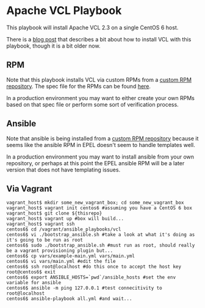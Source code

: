 Apache VCL Playbook
===================

This playbook will install Apache VCL 2.3 on a single CentOS 6 host.

There is a [blog post](http://www.cybera.ca/tech-radar/first-look-ansible) that describes a bit about how to install VCL with this playbook, though it is a bit older now.

RPM
---

Note that this playbook installs VCL via custom RPMs from a [custom RPM repository](http://packages.serverascode.com/mrepo). The spec file for the RPMs can be found [here](https://github.com/cybera/rpmspecs/blob/master/vcl.spec).

In a production environment you may want to either create your own RPMs based on that spec file or perform some sort of verification process.

Ansible
-------

Note that ansible is being installed from a [custom RPM repository](http://packages.serverascode.com/mrepo) because it seems like the ansible RPM in EPEL doesn't seem to handle templates well.

In a production environment you may want to install ansible from your own repository, or perhaps at this point the EPEL ansible RPM will be a later version that does not have templating issues.

Via Vagrant
-------------

```shell
vagrant_host$ mkdir some_new_vagrant_box; cd some_new_vagrant_box
vagrant_host$ vagrant init centos6 #assuming you have a CentOS 6 box
vagrant_host$ git clone ${thisrepo}
vagrant_host$ vagrant up #box will build...
vagrant_host$ vagrant ssh
centos6$ cd /vagrant/ansible_playbooks/vcl
centos6$ vi ./bootstrap_ansible.sh #take a look at what it's doing as it's going to be run as root
centos6$ sudo ./bootstrap_ansible.sh #must run as root, should really be a vagrant provisioning plugin but...
centos6$ cp vars/example-main.yml vars/main.yml
centos6$ vi vars/main.yml #edit the file
centos6$ ssh root@localhost #do this once to accept the host key
root@centos6$ exit
centos6$ export ANSIBLE_HOSTS=`pwd`/ansible_hosts #set the env variable for ansible 
centos6$ ansible -m ping 127.0.0.1 #test connecitivity to root@localhost
centos6$ ansible-playbook all.yml #and wait...
```

